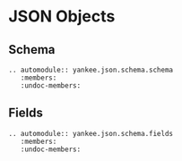 # JSON Objects

## Schema
```{eval-rst}
.. automodule:: yankee.json.schema.schema
   :members:
   :undoc-members:
```

## Fields
```{eval-rst}
.. automodule:: yankee.json.schema.fields
   :members:
   :undoc-members:
```